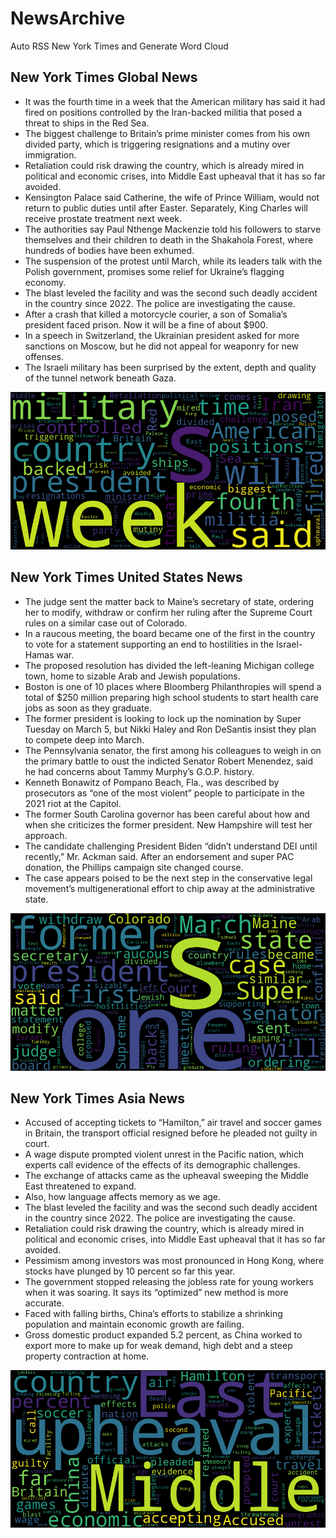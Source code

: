 # NewsArchive
Auto RSS New York Times and Generate Word Cloud

## New York Times Global News
* It was the fourth time in a week that the American military has said it had fired on positions controlled by the Iran-backed militia that posed a threat to ships in the Red Sea.
* The biggest challenge to Britain’s prime minister comes from his own divided party, which is triggering resignations and a mutiny over immigration.
* Retaliation could risk drawing the country, which is already mired in political and economic crises, into Middle East upheaval that it has so far avoided.
* Kensington Palace said Catherine, the wife of Prince William, would not return to public duties until after Easter. Separately, King Charles will receive prostate treatment next week.
* The authorities say Paul Nthenge Mackenzie told his followers to starve themselves and their children to death in the Shakahola Forest, where hundreds of bodies have been exhumed.
* The suspension of the protest until March, while its leaders talk with the Polish government, promises some relief for Ukraine’s flagging economy.
* The blast leveled the facility and was the second such deadly accident in the country since 2022. The police are investigating the cause.
* After a crash that killed a motorcycle courier, a son of Somalia’s president faced prison. Now it will be a fine of about $900.
* In a speech in Switzerland, the Ukrainian president asked for more sanctions on Moscow, but he did not appeal for weaponry for new offenses.
* The Israeli military has been surprised by the extent, depth and quality of the tunnel network beneath Gaza.

![Global](./global.png)
## New York Times United States News
* The judge sent the matter back to Maine’s secretary of state, ordering her to modify, withdraw or confirm her ruling after the Supreme Court rules on a similar case out of Colorado.
* In a raucous meeting, the board became one of the first in the country to vote for a statement supporting an end to hostilities in the Israel-Hamas war.
* The proposed resolution has divided the left-leaning Michigan college town, home to sizable Arab and Jewish populations.
* Boston is one of 10 places where Bloomberg Philanthropies will spend a total of $250 million preparing high school students to start health care jobs as soon as they graduate.
* The former president is looking to lock up the nomination by Super Tuesday on March 5, but Nikki Haley and Ron DeSantis insist they plan to compete deep into March.
* The Pennsylvania senator, the first among his colleagues to weigh in on the primary battle to oust the indicted Senator Robert Menendez, said he had concerns about Tammy Murphy’s G.O.P. history.
* Kenneth Bonawitz of Pompano Beach, Fla., was described by prosecutors as “one of the most violent” people to participate in the 2021 riot at the Capitol.
* The former South Carolina governor has been careful about how and when she criticizes the former president. New Hampshire will test her approach.
* The candidate challenging President Biden “didn’t understand DEI until recently,” Mr. Ackman said. After an endorsement and super PAC donation, the Phillips campaign site changed course.
* The case appears poised to be the next step in the conservative legal movement’s multigenerational effort to chip away at the administrative state.

![US](./usnews.png)
## New York Times Asia News
* Accused of accepting tickets to “Hamilton,” air travel and soccer games in Britain, the transport official resigned before he pleaded not guilty in court.
* A wage dispute prompted violent unrest in the Pacific nation, which experts call evidence of the effects of its demographic challenges.
* The exchange of attacks came as the upheaval sweeping the Middle East threatened to expand.
* Also, how language affects memory as we age.
* The blast leveled the facility and was the second such deadly accident in the country since 2022. The police are investigating the cause.
* Retaliation could risk drawing the country, which is already mired in political and economic crises, into Middle East upheaval that it has so far avoided.
* Pessimism among investors was most pronounced in Hong Kong, where stocks have plunged by 10 percent so far this year.
* The government stopped releasing the jobless rate for young workers when it was soaring. It says its “optimized” new method is more accurate.
* Faced with falling births, China’s efforts to stabilize a shrinking population and maintain economic growth are failing.
* Gross domestic product expanded 5.2 percent, as China worked to export more to make up for weak demand, high debt and a steep property contraction at home.

![Asian](./asian.png)
